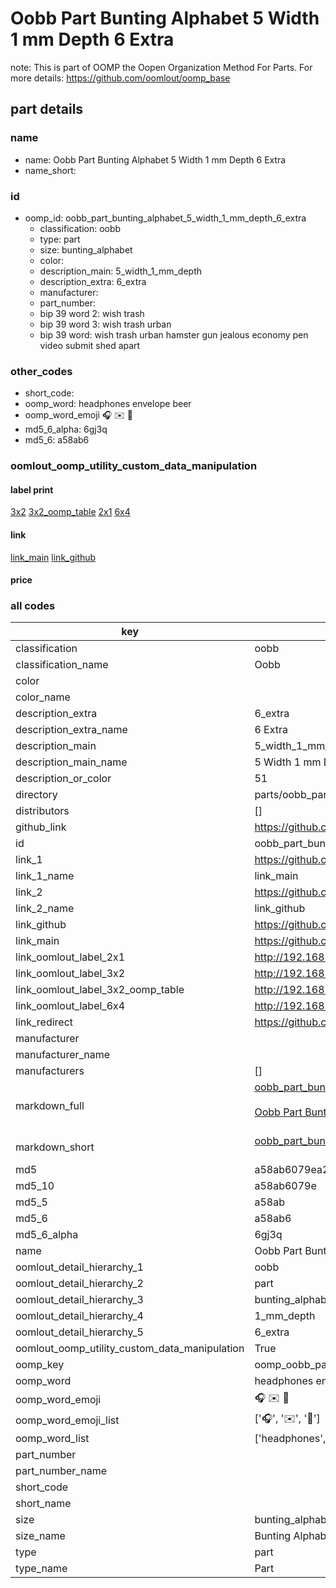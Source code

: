 # Oobb Part Bunting Alphabet 5 Width 1 mm Depth 6 Extra  

note: This is part of OOMP the Oopen Organization Method For Parts. For more details: https://github.com/oomlout/oomp_base

##  part details
  







### name
* name: Oobb Part Bunting Alphabet 5 Width 1 mm Depth 6 Extra
* name_short: 
### id
* oomp_id: oobb_part_bunting_alphabet_5_width_1_mm_depth_6_extra
  * classification: oobb
  * type: part
  * size: bunting_alphabet
  * color: 
  * description_main: 5_width_1_mm_depth
  * description_extra: 6_extra
  * manufacturer: 
  * part_number: 
  * bip 39 word 2: wish trash
  * bip 39 word 3: wish trash urban
  * bip 39 word: wish trash urban hamster gun jealous economy pen video submit shed apart

### other_codes
* short_code: 
* oomp_word: headphones envelope beer
* oomp_word_emoji :headphones: :envelope: :beer:
* md5_6_alpha: 6gj3q
* md5_6: a58ab6






### oomlout_oomp_utility_custom_data_manipulation
#### label print
[3x2](http://192.168.1.245:1112/?label=oomp%206gj3q)
[3x2_oomp_table](http://192.168.1.108:1112/?label=oomp%206gj3q)
[2x1](http://192.168.1.242:1112/?label=oomp%206gj3q)
[6x4](http://192.168.1.55:1112/?label=oomp%206gj3q)    

#### link

[link_main](https://github.com/oomlout/oomlout_oomp_version_1_messy/tree/main/parts/oobb_part_bunting_alphabet_5_width_1_mm_depth_6_extra) [link_github](https://github.com/oomlout/oomlout_oomp_version_1_messy/tree/main/parts/oobb_part_bunting_alphabet_5_width_1_mm_depth_6_extra)                             

#### price







### all codes 
| key | value |  
| --- | --- |  
| classification | oobb |  
| classification_name | Oobb |  
| color |  |  
| color_name |  |  
| description_extra | 6_extra |  
| description_extra_name | 6 Extra |  
| description_main | 5_width_1_mm_depth |  
| description_main_name | 5 Width 1 mm Depth |  
| description_or_color | 51 |  
| directory | parts/oobb_part_bunting_alphabet_5_width_1_mm_depth_6_extra |  
| distributors | [] |  
| github_link | https://github.com/oomlout/oomlout_oomp_part_src/tree/main/parts/oobb_part_bunting_alphabet_5_width_1_mm_depth_6_extra |  
| id | oobb_part_bunting_alphabet_5_width_1_mm_depth_6_extra |  
| link_1 | https://github.com/oomlout/oomlout_oomp_version_1_messy/tree/main/parts/oobb_part_bunting_alphabet_5_width_1_mm_depth_6_extra |  
| link_1_name | link_main |  
| link_2 | https://github.com/oomlout/oomlout_oomp_version_1_messy/tree/main/parts/oobb_part_bunting_alphabet_5_width_1_mm_depth_6_extra |  
| link_2_name | link_github |  
| link_github | https://github.com/oomlout/oomlout_oomp_version_1_messy/tree/main/parts/oobb_part_bunting_alphabet_5_width_1_mm_depth_6_extra |  
| link_main | https://github.com/oomlout/oomlout_oomp_version_1_messy/tree/main/parts/oobb_part_bunting_alphabet_5_width_1_mm_depth_6_extra |  
| link_oomlout_label_2x1 | http://192.168.1.242:1112/?label=oomp%206gj3q |  
| link_oomlout_label_3x2 | http://192.168.1.245:1112/?label=oomp%206gj3q |  
| link_oomlout_label_3x2_oomp_table | http://192.168.1.108:1112/?label=oomp%206gj3q |  
| link_oomlout_label_6x4 | http://192.168.1.55:1112/?label=oomp%206gj3q |  
| link_redirect | https://github.com/oomlout/oomlout_oomp_version_1_messy/tree/main/parts/oobb_part_bunting_alphabet_5_width_1_mm_depth_6_extra |  
| manufacturer |  |  
| manufacturer_name |  |  
| manufacturers | [] |  
| markdown_full | [oobb_part_bunting_alphabet_5_width_1_mm_depth_6_extra](none)<br>[](none)<br>[Oobb Part Bunting Alphabet 5 Width 1 Mm Depth 6 Extra](none)<br><br> |  
| markdown_short | [oobb_part_bunting_alphabet_5_width_1_mm_depth_6_extra](none)<br><br> |  
| md5 | a58ab6079ea268c5de33f68bdeb9dfe4 |  
| md5_10 | a58ab6079e |  
| md5_5 | a58ab |  
| md5_6 | a58ab6 |  
| md5_6_alpha | 6gj3q |  
| name | Oobb Part Bunting Alphabet 5 Width 1 mm Depth 6 Extra |  
| oomlout_detail_hierarchy_1 | oobb |  
| oomlout_detail_hierarchy_2 | part |  
| oomlout_detail_hierarchy_3 | bunting_alphabet |  
| oomlout_detail_hierarchy_4 | 1_mm_depth |  
| oomlout_detail_hierarchy_5 | 6_extra |  
| oomlout_oomp_utility_custom_data_manipulation | True |  
| oomp_key | oomp_oobb_part_bunting_alphabet_5_width_1_mm_depth_6_extra |  
| oomp_word | headphones envelope beer |  
| oomp_word_emoji | :headphones: :envelope: :beer: |  
| oomp_word_emoji_list | [':headphones:', ':envelope:', ':beer:'] |  
| oomp_word_list | ['headphones', 'envelope', 'beer'] |  
| part_number |  |  
| part_number_name |  |  
| short_code |  |  
| short_name |  |  
| size | bunting_alphabet |  
| size_name | Bunting Alphabet |  
| type | part |  
| type_name | Part |  
